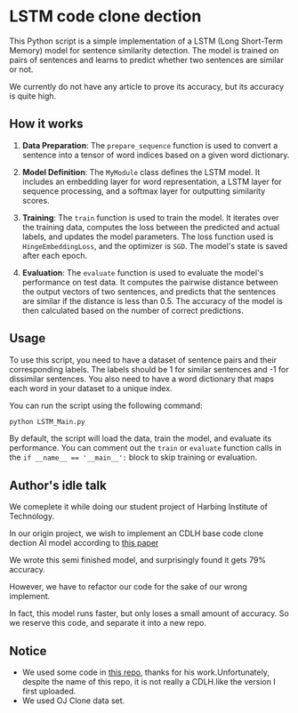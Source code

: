 # LSTM code clone dection

This Python script is a simple implementation of a LSTM (Long Short-Term Memory) model for sentence similarity detection. The model is trained on pairs of sentences and learns to predict whether two sentences are similar or not.

We currently do not have any article to prove its accuracy, but its accuracy is quite high.

## How it works

1. **Data Preparation**: The `prepare_sequence` function is used to convert a sentence into a tensor of word indices based on a given word dictionary.

2. **Model Definition**: The `MyModule` class defines the LSTM model. It includes an embedding layer for word representation, a LSTM layer for sequence processing, and a softmax layer for outputting similarity scores.

3. **Training**: The `train` function is used to train the model. It iterates over the training data, computes the loss between the predicted and actual labels, and updates the model parameters. The loss function used is `HingeEmbeddingLoss`, and the optimizer is `SGD`. The model's state is saved after each epoch.

4. **Evaluation**: The `evaluate` function is used to evaluate the model's performance on test data. It computes the pairwise distance between the output vectors of two sentences, and predicts that the sentences are similar if the distance is less than 0.5. The accuracy of the model is then calculated based on the number of correct predictions.

## Usage

To use this script, you need to have a dataset of sentence pairs and their corresponding labels. The labels should be 1 for similar sentences and -1 for dissimilar sentences. You also need to have a word dictionary that maps each word in your dataset to a unique index.

You can run the script using the following command:

```bash
python LSTM_Main.py
```

By default, the script will load the data, train the model, and evaluate its performance. You can comment out the `train` or `evaluate` function calls in the `if __name__ == '__main__':` block to skip training or evaluation.

## Author's idle talk

We comeplete it while doing our student project of Harbing Institute of Technology.

In our origin project, we wish to implement an CDLH base code clone dection AI model according to [this paper](https://dl.acm.org/doi/10.5555/3172077.3172312)

We wrote this semi finished model, and surprisingly found it gets 79% accuracy.

However, we have to refactor our code for the sake of our wrong implement.

In fact, this model runs faster, but only loses a small amount of accuracy. So we reserve this code, and separate it into a new repo.

## Notice

+ We used some code in [this repo](https://github.com/milkfan/CDLHDetector), thanks for his work.Unfortunately, despite the name of this repo, it is not really a CDLH.like the version I first uploaded.
+ We used OJ Clone data set.
